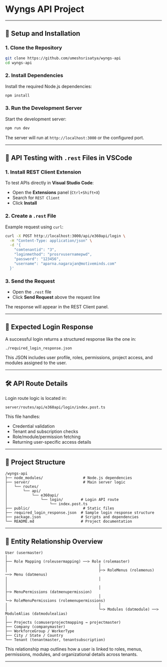 # Wyngs API Project

---

## 🔧 Setup and Installation

### 1. Clone the Repository

```bash
git clone https://github.com/umeshsrisatya/wyngs-api
cd wyngs-api
```

### 2. Install Dependencies

Install the required Node.js dependencies:

```bash
npm install
```

### 3. Run the Development Server

Start the development server:

```bash
npm run dev
```

The server will run at `http://localhost:3000` or the configured port.

---

## 🧪 API Testing with `.rest` Files in VSCode

### 1. Install REST Client Extension

To test APIs directly in **Visual Studio Code**:

-   Open the **Extensions** panel (`Ctrl+Shift+X`)
-   Search for `REST Client`
-   Click **Install**

### 2. Create a `.rest` File

Example request using `curl`:

```bash
curl -X POST http://localhost:3000/api/e360api/login \
  -H "Content-Type: application/json" \
  -d '{
    "comtenantid": "3",
    "loginmethod": "prosrvusernamepwd",
    "password": "123456",
    "username": "aparna.nagarajan@motiveminds.com"
  }'
```

### 3. Send the Request

-   Open the `.rest` file
-   Click **Send Request** above the request line

The response will appear in the REST Client panel.

---

## 📝 Expected Login Response

A successful login returns a structured response like the one in:

```
./required_login_response.json
```

This JSON includes user profile, roles, permissions, project access, and modules assigned to the user.

---

## 🛠 API Route Details

Login route logic is located in:

```
server/routes/api/e360api/login/index.post.ts
```

This file handles:

-   Credential validation
-   Tenant and subscription checks
-   Role/module/permission fetching
-   Returning user-specific access details

---

## 📂 Project Structure

```
/wyngs-api
├── node_modules/                  # Node.js dependencies
├── server/                        # Main server logic
│   └── routes/
│       └── api/
│           └── e360api/
│               └── login/        # Login API route
│                   └── index.post.ts
├── public/                        # Static files
├── required_login_response.json  # Sample login response structure
├── package.json                  # Scripts and dependencies
└── README.md                     # Project documentation
```

---

## 🧭 Entity Relationship Overview

```text
User (usermaster)
│
├── Role Mapping (roleusermapping) ──> Role (rolemaster)
│                                         │
│                                         ├─> RoleMenus (rolemenus) ──> Menu (datmenus)
│                                         │                               │
│                                         │                               ├─> MenuPermissions (datmenupermission)
│                                         │                               └─> RoleMenuPermissions (rolemenupermissions)
│                                         │
│                                         └─> Modules (datmodule) ──> ModuleAlias (datmodulealias)
│
├── Projects (comuserprojectmapping → projectmaster)
├── Company (companymaster)
├── WorkforceGroup / WorkerType
├── City / State / Country
└── Tenant (tenantmaster, tenantsubscription)
```

This relationship map outlines how a user is linked to roles, menus, permissions, modules, and organizational details across tenants.

---
